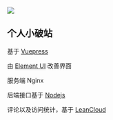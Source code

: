 ![](http://src.xerrors.fun/img20200511100055.png)

## 个人小破站


基于 [Vuepress](https://github.com/vuejs/vuepress)

由 [Element UI](https://github.com/ElemeFE/element) 改善界面

服务端 Nginx

后端接口基于 [Nodejs](https://github.com/nodejs/node)

评论以及访问统计，基于 [LeanCloud](https://leancloud.cn/)